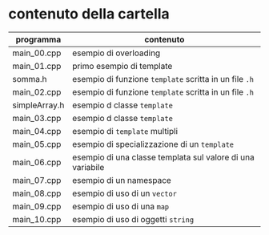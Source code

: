 # contenuto della cartella

   | programma | contenuto |
   | -------------| -------------|
   | main_00.cpp   | esempio di overloading |
   | main_01.cpp   | primo esempio di template |
   | somma.h       | esempio di funzione ```template``` scritta in un file ```.h``` |
   | main_02.cpp   | esempio di funzione ```template``` scritta in un file ```.h``` |
   | simpleArray.h | esempio d classe ```template``` | 
   | main_03.cpp   | esempio d classe ```template``` |
   | main_04.cpp   | esempio di ```template``` multipli |
   | main_05.cpp   | esempio di specializzazione di un ```template``` |
   | main_06.cpp   | esempio di una classe templata sul valore di una variabile |
   | main_07.cpp   | esempio di un namespace |
   | main_08.cpp   | esempio di uso di un ```vector``` |
   | main_09.cpp   | esempio di uso di una ```map``` |
   | main_10.cpp   | esempio di uso di oggetti ```string``` |
